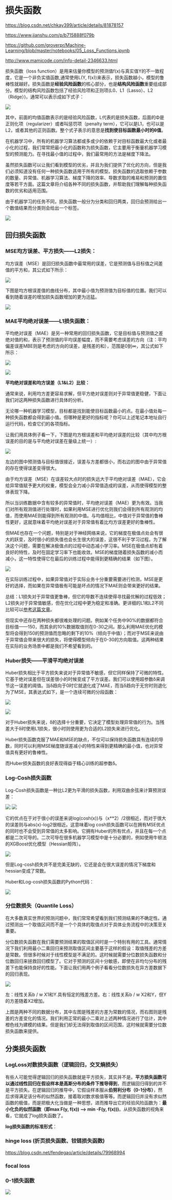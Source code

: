 # 损失函数

<https://blog.csdn.net/chkay399/article/details/81878157>

<https://www.jianshu.com/p/b715888f079b>

<https://github.com/groverpr/Machine-Learning/blob/master/notebooks/05_Loss_Functions.ipynb>

<http://www.mamicode.com/info-detail-2346633.html>

损失函数（loss function）是用来估量你模型的预测值f(x)与真实值Y的不一致程度，它是一个非负实值函数,通常使用L(Y, f(x))来表示，损失函数越小，模型的鲁棒性就越好。损失函数是**经验风险函数**的核心部分，也是**结构风险函数**重要组成部分。模型的结构风险函数包括了经验风险项和正则项(L0、L1（Lasso）、L2（Ridge）)，通常可以表示成如下式子：

![](H:\git\deeplearning\images\损失函数\20180623145555155265.png)

其中，前面的均值函数表示的是经验风险函数，L代表的是损失函数，后面的Φ是正则化项（regularizer）或者叫惩罚项（penalty term），它可以是L1，也可以是L2，或者其他的正则函数。整个式子表示的意思是**找到使目标函数最小时的θ值**。



在机器学习中，所有的机器学习算法都或多或少的依赖于对目标函数最大化或者最小化的过程，我们常常把最小化的函数称为损失函数，它主要用于衡量机器学习模型的预测能力。在寻找最小值的过程中，我们最常用的方法是梯度下降法。

虽然损失函数可以让我们看到模型的优劣，并且为我们提供了优化的方向，但是我们必须知道没有任何一种损失函数适用于所有的模型。损失函数的选取依赖于参数的数量、异常值、机器学习算法、梯度下降的效率、导数求取的难易和预测的置信度等若干方面。这篇文章将介绍各种不同的损失函数，并帮助我们理解每种损失函数的优劣和适用范围。

由于机器学习的任务不同，损失函数一般分为分类和回归两类，回归会预测给出一个数值结果而分类则会给出一个标签。

![](H:\git\deeplearning\images\损失函数\2509688-9afce072a05bf6b8.png)

## **回归损失函数**

### **MSE均方误差、平方损失——L2损失：**

均方误差（MSE）是回归损失函数中最常用的误差，它是预测值与目标值之间差值的平方和，其公式如下所示：

![](H:\git\deeplearning\images\损失函数\2509688-ff0b77dc22a5f5da.webp)
  

下图是均方根误差值的曲线分布，其中最小值为预测值为目标值的位置。我们可以看到随着误差的增加损失函数增加的更为迅猛。


  ![](H:\git\deeplearning\images\损失函数\2509688-5d75f32483cdd9e0.webp)

### **MAE平均绝对误差**——L1损失函数：

平均绝对误差（MAE）是另一种常用的回归损失函数，它是目标值与预测值之差绝对值的和，表示了预测值的平均误差幅度，而不需要考虑误差的方向（注：平均偏差误差MBE则是考虑的方向的误差，是残差的和），范围是0到∞，其公式如下所示：

![](H:\git\deeplearning\images\损失函数\2509688-faed3d26964f559d.webp)



![](H:\git\deeplearning\images\损失函数\2509688-8d4972804ab1f990.webp)

**平均绝对误差和均方误差（**L1&L2**）比较：**

通常来说，利用均方差更容易求解，但平方绝对误差则对于异常值更稳健，下面让我们对这两种损失函数进行具体的分析。

无论哪一种机器学习模型，目标都是找到能使目标函数最小的点。在最小值处每一种损失函数都会得到最小值。但哪种是更好的指标呢？你可以上述笔记本地址自行运行代码，检查它们的各项指标。

让我们用具体例子看一下，下图是均方根误差和平均绝对误差的比较（其中均方根误差的目的是与平均绝对误差在量级上统一）:

![](H:\git\deeplearning\images\损失函数\2509688-6c85b5f3713e5996.webp)

左边的图中预测值与目标值很接近，误差与方差都很小，而右边的图中由于异常值的存在使得误差变得很大。

由于均方误差（MSE）在误差较大点时的损失远大于平均绝对误差（MAE），它会给异常值赋予更大的权重，模型会全力减小异常值造成的误差，从而使得模型的整体表现下降。

所以当训练数据中含有较多的异常值时，平均绝对误差（MAE）更为有效。当我们对所有观测值进行处理时，如果利用MSE进行优化则我们会得到所有观测的均值，而使用MAE则能得到所有观测的中值。与均值相比，中值对于异常值的鲁棒性更好，这就意味着平均绝对误差对于异常值有着比均方误差更好的鲁棒性。

但MAE也存在一个问题，特别是对于神经网络来说，它的梯度在极值点处会有很大的跃变，及时很小的损失值也会长生很大的误差，这很不利于学习过程。为了解决这个问题，需要在解决极值点的过程中动态减小学习率。MSE在极值点却有着良好的特性，及时在固定学习率下也能收敛。MSE的梯度随着损失函数的减小而减小，这一特性使得它在最后的训练过程中能得到更精确的结果（如下图）。


  ![](H:\git\deeplearning\images\损失函数\2509688-ce3f5dcd7140ea95.webp)



在实际训练过程中，如果异常值对于实际业务十分重要需要进行检测，MSE是更好的选择，而如果在异常值极有可能是坏点的情况下MAE则会带来更好的结果。

总结：L1损失对于异常值更鲁棒，但它的导数不连续使得寻找最优解的过程低效；L2损失对于异常值敏感，但在优化过程中更为稳定和准确。更详细的L1和L2不同比较可以[参考这篇文章](http://rishy.github.io/ml/2015/07/28/l1-vs-l2-loss/)。

但现实中还存在两种损失都很难处理的问题。例如某个任务中90%的数据都符合目标值——150，而其余的10%数据取值则在0-30之间。那么利用MAE优化的模型将会得到150的预测值而忽略的剩下的10%（倾向于中值）；而对于MSE来说由于异常值会带来很大的损失，将使得模型倾向于在0-30的方向取值。这两种结果在实际的业务场景中都是我们不希望看到的。



### Huber损失——平滑平均绝对误差

Huber损失相比于平方损失来说对于异常值不敏感，但它同样保持了可微的特性。它基于绝对误差但在误差很小的时候变成了平方误差。我们可以使用超参数δ来调节这一误差的阈值。当δ趋向于0时它就退化成了MAE，而当δ趋向于无穷时则退化为了MSE，其表达式如下，是一个连续可微的分段函数：

![](H:\git\deeplearning\images\损失函数\2509688-1306884db4a2a9cd.webp)

![](H:\git\deeplearning\images\损失函数\2509688-7bf3ce6b9538ff42.webp)

对于Huber损失来说，δ的选择十分重要，它决定了模型处理异常值的行为。当残差大于δ时使用L1损失，很小时则使用更为合适的L2损失来进行优化。

Huber损失函数克服了MAE和MSE的缺点，不仅可以保持损失函数具有连续的导数，同时可以利用MSE梯度随误差减小的特性来得到更精确的最小值，也对异常值具有更好的鲁棒性。

而Huber损失函数的良好表现得益于精心训练的超参数δ。

### **Log-Cosh损失函数**

Log-Cosh损失函数是一种比L2更为平滑的损失函数，利用双曲余弦来计算预测误差：

![](H:\git\deeplearning\images\损失函数\2509688-5a6fce788a4e153c.webp)
  ![](H:\git\deeplearning\images\损失函数\2509688-021a049e8bda30ca.webp)

它的优点在于对于很小的误差来说log(cosh(x))与（x**2）/2很相近，而对于很大的误差则与abs(x)-log2很相近。这意味着log cosh损失函数可以在拥有MSE优点的同时也不会受到异常值的太多影响。它拥有Huber的所有优点，并且在每一个点都是二次可导的。二次可导在很多机器学习模型中是十分必要的，例如使用牛顿法的XGBoost优化模型（Hessian矩阵）。

![](H:\git\deeplearning\images\损失函数\2509688-60751c2a475d8659.webp)



但是Log-cosh损失并不是完美无缺的，它还是会在很大误差的情况下梯度和hessian变成了常数。

Huber和Log-cosh损失函数的Python代码：

![](H:\git\deeplearning\images\损失函数\2509688-598d0114cca5b3e9.webp)



### **分位数损失（Quantile Loss）**

在大多数真实世界的预测问题中，我们常常希望看到我们预测结果的不确定性。通过预测出一个取值区间而不是一个个具体的取值点对于具体业务流程中的决策至关重要。

分位数损失函数在我们需要预测结果的取值区间时是一个特别有用的工具。通常情况下我们利用最小二乘回归来预测取值区间主要基于这样的假设：取值残差的方差是常数。但很多时候对于线性模型是不满足的。这时候就需要分位数损失函数和分位数回归来拯救回归模型了。它对于预测的区间十分敏感，即使在非均匀分布的残差下也能保持良好的性能。下面让我们用两个例子看看分位数损失在异方差数据下的回归表现。

![](H:\git\deeplearning\images\损失函数\2509688-47455dd9671d3d63.webp)

左：线性关系b / w X1和Y.具有恒定的残差方差。右：线性关系b / w X2和Y，但Y的方差随着X2增加。

上图是两种不同的数据分布，其中左图是残差的方差为常数的情况，而右图则是残差的方差变化的情况。我们利用正常的最小二乘对上述两种情况进行了估计，其中橙色线为建模的结果。但是我们却无法得到取值的区间范围，这时候就需要分位数损失函数来提供。





## 分类损失函数

### LogLoss对数损失函数（逻辑回归，交叉熵损失）

有些人可能觉得逻辑回归的损失函数就是平方损失，其实并不是。**平方损失函数可以通过线性回归在假设样本是高斯分布的条件下推导得到**，而逻辑回归得到的并不是平方损失。在逻辑回归的推导中，它假设样本服从**伯努利分布（0-1分布）**，然后求得满足该分布的似然函数，接着取对数求极值等等。而逻辑回归并没有求似然函数的极值，而是把极大化当做是一种思想，进而推导出它的经验风险函数为：**最小化负的似然函数（即max F(y, f(x)) —> min -F(y, f(x)))**。从损失函数的视角来看，它就成了log损失函数了。

**log损失函数的标准形式**：



### hinge loss (折页损失函数、铰链损失函数)

<https://blog.csdn.net/fendegao/article/details/79968994>



### focal loss 



### **0-1损失函数**

![](H:\git\deeplearning\images\损失函数\20180623145606840064.png)